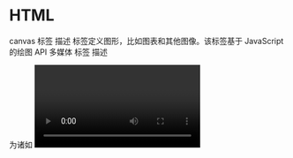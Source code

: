 # HTML
canvas
标签
描述
<canvas>
标签定义图形，比如图表和其他图像。该标签基于 JavaScript 的绘图 API
多媒体
标签
描述
<audio>
定义音频内容
<video>
定义视频（video 或者 movie）
<source>
定义多媒体资源 <video> 和 <audio>
<embed>
定义嵌入的内容，比如插件。
<track>
为诸如 <video> 和 <audio> 元素之类的媒介规定外部文本轨道。
表单
标签
描述
<datalist>
定义选项列表。请与 input 元素配合使用该元素，来定义 input 可能的值。
<keygen>
规定用于表单的密钥对生成器字段。
<output>
定义不同类型的输出，比如脚本的输出。
语义和结构
HTML5提供了新的元素来创建更好的页面结构：
标签
描述
<article>
定义页面的侧边栏内容
<aside>
定义页面内容之外的内容。
<bdi>
允许您设置一段文本，使其脱离其父元素的文本方向设置。
<command>
定义命令按钮，比如单选按钮、复选框或按钮
<details>
用于描述文档或文档某个部分的细节
<dialog>
定义对话框，比如提示框
<summary>
标签包含 details 元素的标题
<figure>
规定独立的流内容（图像、图表、照片、代码等等）。
<figcaption>
定义 <figure> 元素的标题
<footer>
定义 section 或 document 的页脚。
<header>
定义了文档的头部区域
<mark>
定义带有记号的文本。
<meter>
定义度量衡。仅用于已知最大和最小值的度量。
<nav>
定义运行中的进度（进程）。
<progress>
定义任何类型的任务的进度。
<ruby>
定义 ruby 注释（中文注音或字符）。
<rt>
定义字符（中文注音或字符）的解释或发音。
<rp>
在 ruby 注释中使用，定义不支持 ruby 元素的浏览器所显示的内容。
<section>
定义文档中的节（section、区段）。
<time>
定义日期或时间。
<wbr>
规定在文本中的何处适合添加换行符。
已移除元素
以下的 HTML 4.01 元素在HTML5中已经被删除:
<acronym>
<applet>
<basefont>
<big>
<center>
<dir>
<font>
<frame>
<frameset>
<noframes>
<strike>
